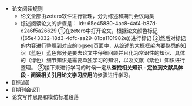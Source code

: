 - 论文阅读规则
	- 论文全部由zetero软件进行管理，分为综述和期刊会议两类
	- 综述阅读论文的步骤是：
	  id:: 65e45880-4ac8-4af4-b87d-d2a6f5a26629
	  ①在zetero中打开论文，根据论文颜色标记 ((65e43032-18d3-4dfc-aa29-81ba1101982e))进行标记
	  ②然后对标记的内容进行整理到对应的logseq页面中，从综述的大概框架内要熟悉的知识（蓝色）蓝色部分是要去论文中仔细回顾并且化为常识性的知识、具体的（绿色）细节知识是需要单独学习的知识，以及文献（紫色）知识进行整理。
	  ③接下来进行学习的时候一定从**查找相关知识 - 定位到文献具体段 - 阅读相关引用论文学习应用**的步骤进行学习。
- [[综述]]
- [[期刊会议]]
- 论文写作思路和模仿标准段落